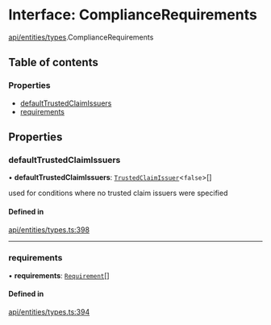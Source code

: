 # Interface: ComplianceRequirements

[api/entities/types](../wiki/api.entities.types).ComplianceRequirements

## Table of contents

### Properties

- [defaultTrustedClaimIssuers](../wiki/api.entities.types.ComplianceRequirements#defaulttrustedclaimissuers)
- [requirements](../wiki/api.entities.types.ComplianceRequirements#requirements)

## Properties

### defaultTrustedClaimIssuers

• **defaultTrustedClaimIssuers**: [`TrustedClaimIssuer`](../wiki/api.entities.types.TrustedClaimIssuer)\<``false``\>[]

used for conditions where no trusted claim issuers were specified

#### Defined in

[api/entities/types.ts:398](https://github.com/PolymeshAssociation/polymesh-sdk/blob/88db4a91/src/api/entities/types.ts#L398)

___

### requirements

• **requirements**: [`Requirement`](../wiki/api.entities.types.Requirement)[]

#### Defined in

[api/entities/types.ts:394](https://github.com/PolymeshAssociation/polymesh-sdk/blob/88db4a91/src/api/entities/types.ts#L394)
